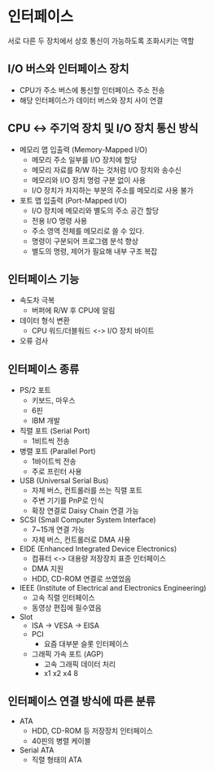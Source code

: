 # 인터페이스
서로 다른 두 장치에서 상호 통신이 가능하도록 조화시키는 역할

## I/O 버스와 인터페이스 장치
- CPU가 주소 버스에 통신할 인터페이스 주소 전송
- 해당 인터페이스가 데이터 버스와 장치 사이 연결

## CPU <-> 주기억 장치 및 I/O 장치 통신 방식
- 메모리 맵 입출력 (Memory-Mapped I/O)
    - 메모리 주소 일부를 I/O 장치에 할당
    - 메모리 자료를 R/W 하는 것처럼 I/O 장치와 송수신
    - 메모리와 I/O 장치 명렁 구분 없이 사용
    - I/O 장치가 차지하는 부분의 주소를 메모리로 사용 불가
- 포트 맵 입출력 (Port-Mapped I/O)
    - I/O 장치에 메모리와 별도의 주소 공간 할당
    - 전용 I/O 명령 사용
    - 주소 영역 전체를 메모리로 쓸 수 있다.
    - 명령이 구분되어 프로그램 분석 향상
    - 별도의 명령, 제어가 필요해 내부 구조 복잡

## 인터페이스 기능
- 속도차 극복
    - 버퍼에 R/W 후 CPU에 알림
- 데이터 형식 변환
    - CPU 워드/더블워드 <-> I/O 장치 바이트
- 오류 검사

## 인터페이스 종류
- PS/2 포트
    - 키보드, 마우스
    - 6핀
    - IBM 개발
- 직렬 포트 (Serial Port)
    - 1비트씩 전송
- 병렬 포트 (Parallel Port)
    - 1바이트씩 전송
    - 주로 프린터 사용
- USB (Universal Serial Bus)
    - 자체 버스, 컨트롤러를 쓰는 직렬 포트
    - 주변 기기를 PnP로 인식
    - 확장 연결로 Daisy Chain 연결 가능
- SCSI (Small Computer System Interface)
    - 7~15개 연결 가능
    - 자체 버스, 컨트롤러로 DMA 사용
- EIDE (Enhanced Integrated Device Electronics)
    - 컴퓨터 <-> 대용량 저장장치 표준 인터페이스
    - DMA 지원
    - HDD, CD-ROM 연결로 쓰였었음
- IEEE (Institute of Electrical and Electronics Engineering)
    - 고속 직렬 인터페이스
    - 동영상 편집에 필수였음
- Slot
    - ISA -> VESA -> EISA
    - PCI
        - 요즘 대부분 슬롯 인터페이스
    - 그래픽 가속 포트 (AGP)
        - 고속 그래픽 데이터 처리
        - x1 x2 x4 8

## 인터페이스 연결 방식에 따른 분류
- ATA
    - HDD, CD-ROM 등 저장장치 인터페이스
    - 40핀의 병렬 케이블
- Serial ATA
    - 직렬 형태의 ATA